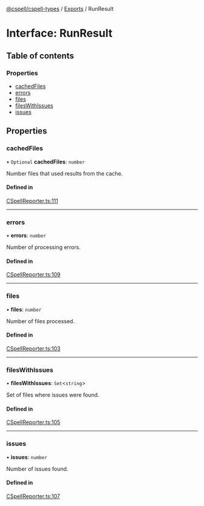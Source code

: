 [@cspell/cspell-types](../README.md) / [Exports](../modules.md) / RunResult

# Interface: RunResult

## Table of contents

### Properties

- [cachedFiles](RunResult.md#cachedfiles)
- [errors](RunResult.md#errors)
- [files](RunResult.md#files)
- [filesWithIssues](RunResult.md#fileswithissues)
- [issues](RunResult.md#issues)

## Properties

### cachedFiles

• `Optional` **cachedFiles**: `number`

Number files that used results from the cache.

#### Defined in

[CSpellReporter.ts:111](https://github.com/streetsidesoftware/cspell/blob/bc3346a/packages/cspell-types/src/CSpellReporter.ts#L111)

___

### errors

• **errors**: `number`

Number of processing errors.

#### Defined in

[CSpellReporter.ts:109](https://github.com/streetsidesoftware/cspell/blob/bc3346a/packages/cspell-types/src/CSpellReporter.ts#L109)

___

### files

• **files**: `number`

Number of files processed.

#### Defined in

[CSpellReporter.ts:103](https://github.com/streetsidesoftware/cspell/blob/bc3346a/packages/cspell-types/src/CSpellReporter.ts#L103)

___

### filesWithIssues

• **filesWithIssues**: `Set`<`string`\>

Set of files where issues were found.

#### Defined in

[CSpellReporter.ts:105](https://github.com/streetsidesoftware/cspell/blob/bc3346a/packages/cspell-types/src/CSpellReporter.ts#L105)

___

### issues

• **issues**: `number`

Number of issues found.

#### Defined in

[CSpellReporter.ts:107](https://github.com/streetsidesoftware/cspell/blob/bc3346a/packages/cspell-types/src/CSpellReporter.ts#L107)
